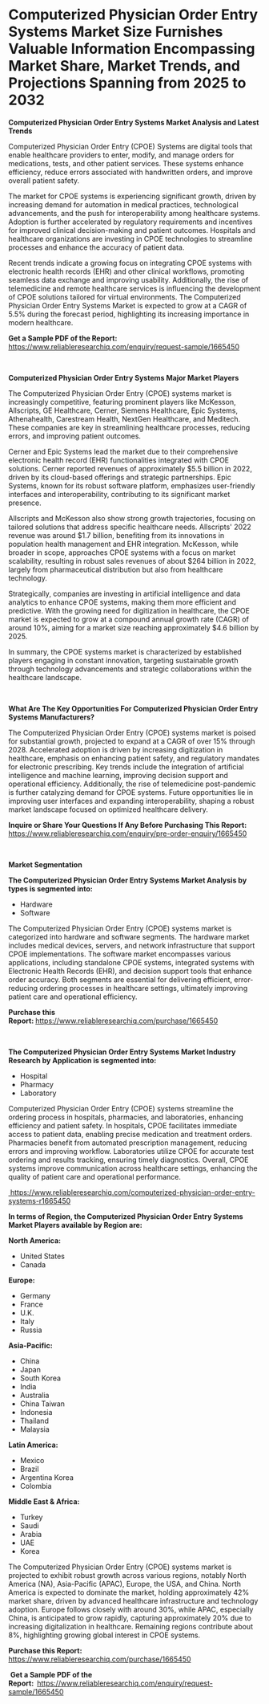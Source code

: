 <p><h1>Computerized Physician Order Entry Systems Market Size Furnishes Valuable Information Encompassing Market Share, Market Trends, and Projections Spanning from 2025 to 2032</h1></p><p><strong>Computerized Physician Order Entry Systems Market Analysis and Latest Trends</strong></p>
<p><p>Computerized Physician Order Entry (CPOE) Systems are digital tools that enable healthcare providers to enter, modify, and manage orders for medications, tests, and other patient services. These systems enhance efficiency, reduce errors associated with handwritten orders, and improve overall patient safety.</p><p>The market for CPOE systems is experiencing significant growth, driven by increasing demand for automation in medical practices, technological advancements, and the push for interoperability among healthcare systems. Adoption is further accelerated by regulatory requirements and incentives for improved clinical decision-making and patient outcomes. Hospitals and healthcare organizations are investing in CPOE technologies to streamline processes and enhance the accuracy of patient data.</p><p>Recent trends indicate a growing focus on integrating CPOE systems with electronic health records (EHR) and other clinical workflows, promoting seamless data exchange and improving usability. Additionally, the rise of telemedicine and remote healthcare services is influencing the development of CPOE solutions tailored for virtual environments. The Computerized Physician Order Entry Systems Market is expected to grow at a CAGR of 5.5% during the forecast period, highlighting its increasing importance in modern healthcare.</p></p>
<p><strong>Get a Sample PDF of the Report:&nbsp;</strong> <a href="https://www.reliableresearchiq.com/enquiry/request-sample/1665450?utm_campaign=3198&utm_medium=2&utm_source=Github&utm_content=ia&utm_term=20042025&utm_id=computerized-physician-order-entry-systems">https://www.reliableresearchiq.com/enquiry/request-sample/1665450</a></p>
<p>&nbsp;</p>
<p><strong>Computerized Physician Order Entry Systems Major Market Players</strong></p>
<p><p>The Computerized Physician Order Entry (CPOE) systems market is increasingly competitive, featuring prominent players like McKesson, Allscripts, GE Healthcare, Cerner, Siemens Healthcare, Epic Systems, Athenahealth, Carestream Health, NextGen Healthcare, and Meditech. These companies are key in streamlining healthcare processes, reducing errors, and improving patient outcomes.</p><p>Cerner and Epic Systems lead the market due to their comprehensive electronic health record (EHR) functionalities integrated with CPOE solutions. Cerner reported revenues of approximately $5.5 billion in 2022, driven by its cloud-based offerings and strategic partnerships. Epic Systems, known for its robust software platform, emphasizes user-friendly interfaces and interoperability, contributing to its significant market presence.</p><p>Allscripts and McKesson also show strong growth trajectories, focusing on tailored solutions that address specific healthcare needs. Allscripts' 2022 revenue was around $1.7 billion, benefiting from its innovations in population health management and EHR integration. McKesson, while broader in scope, approaches CPOE systems with a focus on market scalability, resulting in robust sales revenues of about $264 billion in 2022, largely from pharmaceutical distribution but also from healthcare technology.</p><p>Strategically, companies are investing in artificial intelligence and data analytics to enhance CPOE systems, making them more efficient and predictive. With the growing need for digitization in healthcare, the CPOE market is expected to grow at a compound annual growth rate (CAGR) of around 10%, aiming for a market size reaching approximately $4.6 billion by 2025.</p><p>In summary, the CPOE systems market is characterized by established players engaging in constant innovation, targeting sustainable growth through technology advancements and strategic collaborations within the healthcare landscape.</p></p>
<p>&nbsp;</p>
<p><strong>What Are The Key Opportunities For Computerized Physician Order Entry Systems Manufacturers?</strong></p>
<p><p>The Computerized Physician Order Entry (CPOE) systems market is poised for substantial growth, projected to expand at a CAGR of over 15% through 2028. Accelerated adoption is driven by increasing digitization in healthcare, emphasis on enhancing patient safety, and regulatory mandates for electronic prescribing. Key trends include the integration of artificial intelligence and machine learning, improving decision support and operational efficiency. Additionally, the rise of telemedicine post-pandemic is further catalyzing demand for CPOE systems. Future opportunities lie in improving user interfaces and expanding interoperability, shaping a robust market landscape focused on optimized healthcare delivery.</p></p>
<p><strong>Inquire or Share Your Questions If Any Before Purchasing This Report:</strong> <a href="https://www.reliableresearchiq.com/enquiry/pre-order-enquiry/1665450?utm_campaign=3198&utm_medium=2&utm_source=Github&utm_content=ia&utm_term=20042025&utm_id=computerized-physician-order-entry-systems">https://www.reliableresearchiq.com/enquiry/pre-order-enquiry/1665450</a></p>
<p>&nbsp;</p>
<p><strong>Market Segmentation</strong></p>
<p><strong>The Computerized Physician Order Entry Systems Market Analysis by types is segmented into:</strong></p>
<p><ul><li>Hardware</li><li>Software</li></ul></p>
<p><p>The Computerized Physician Order Entry (CPOE) systems market is categorized into hardware and software segments. The hardware market includes medical devices, servers, and network infrastructure that support CPOE implementations. The software market encompasses various applications, including standalone CPOE systems, integrated systems with Electronic Health Records (EHR), and decision support tools that enhance order accuracy. Both segments are essential for delivering efficient, error-reducing ordering processes in healthcare settings, ultimately improving patient care and operational efficiency.</p></p>
<p><strong>Purchase this Report:&nbsp;</strong><a href="https://www.reliableresearchiq.com/purchase/1665450?utm_campaign=3198&utm_medium=2&utm_source=Github&utm_content=ia&utm_term=20042025&utm_id=computerized-physician-order-entry-systems">https://www.reliableresearchiq.com/purchase/1665450</a></p>
<p>&nbsp;</p>
<p><strong>The Computerized Physician Order Entry Systems Market Industry Research by Application is segmented into:</strong></p>
<p><ul><li>Hospital</li><li>Pharmacy</li><li>Laboratory</li></ul></p>
<p><p>Computerized Physician Order Entry (CPOE) systems streamline the ordering process in hospitals, pharmacies, and laboratories, enhancing efficiency and patient safety. In hospitals, CPOE facilitates immediate access to patient data, enabling precise medication and treatment orders. Pharmacies benefit from automated prescription management, reducing errors and improving workflow. Laboratories utilize CPOE for accurate test ordering and results tracking, ensuring timely diagnostics. Overall, CPOE systems improve communication across healthcare settings, enhancing the quality of patient care and operational performance.</p></p>
<p><a href="https://www.reliableresearchiq.com/computerized-physician-order-entry-systems-r1665450?utm_campaign=3198&utm_medium=2&utm_source=Github&utm_content=ia&utm_term=20042025&utm_id=computerized-physician-order-entry-systems">&nbsp;https://www.reliableresearchiq.com/computerized-physician-order-entry-systems-r1665450</a></p>
<p><strong>In terms of Region, the Computerized Physician Order Entry Systems Market Players available by Region are:</strong></p>
<p>
    <p> <strong> North America: </strong>
        <ul>
            <li>United States</li>
            <li>Canada</li>
        </ul>
        </p> 
    <p> <strong> Europe: </strong>
        <ul>
            <li>Germany</li>
            <li>France</li>
            <li>U.K.</li>
            <li>Italy</li>
            <li>Russia</li>
        </ul>
        </p> 
    <p> <strong> Asia-Pacific: </strong>
        <ul>
            <li>China</li>
            <li>Japan</li>
            <li>South Korea</li>
            <li>India</li>
            <li>Australia</li>
            <li>China Taiwan</li>
            <li>Indonesia</li>
            <li>Thailand</li>
            <li>Malaysia</li>
        </ul>
        </p> 
    <p> <strong> Latin America: </strong>
        <ul>
            <li>Mexico</li>
            <li>Brazil</li>
            <li>Argentina Korea</li>
            <li>Colombia</li>
        </ul>
        </p> 
    <p> <strong> Middle East & Africa: </strong>
        <ul>
            <li>Turkey</li>
            <li>Saudi</li>
            <li>Arabia</li>
            <li>UAE</li>
            <li>Korea</li>
        </ul>
    </p>
    </p>
<p><p>The Computerized Physician Order Entry (CPOE) systems market is projected to exhibit robust growth across various regions, notably North America (NA), Asia-Pacific (APAC), Europe, the USA, and China. North America is expected to dominate the market, holding approximately 42% market share, driven by advanced healthcare infrastructure and technology adoption. Europe follows closely with around 30%, while APAC, especially China, is anticipated to grow rapidly, capturing approximately 20% due to increasing digitalization in healthcare. Remaining regions contribute about 8%, highlighting growing global interest in CPOE systems.</p></p>
<p><strong>Purchase this Report: </strong><a href="https://www.reliableresearchiq.com/purchase/1665450?utm_campaign=3198&utm_medium=2&utm_source=Github&utm_content=ia&utm_term=20042025&utm_id=computerized-physician-order-entry-systems">https://www.reliableresearchiq.com/purchase/1665450</a></p>
<p>&nbsp;<strong>Get a Sample PDF of the Report:&nbsp;&nbsp;</strong><a href="https://www.reliableresearchiq.com/enquiry/request-sample/1665450?utm_campaign=3198&utm_medium=2&utm_source=Github&utm_content=ia&utm_term=20042025&utm_id=computerized-physician-order-entry-systems">https://www.reliableresearchiq.com/enquiry/request-sample/1665450</a></p>
<p><strong></strong></p>
<p><p></p><p></p><p></p></p>